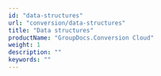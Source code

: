 ```yaml
---
id: "data-structures"
url: "conversion/data-structures"
title: "Data structures"
productName: "GroupDocs.Conversion Cloud"
weight: 1
description: ""
keywords: ""
---
```




